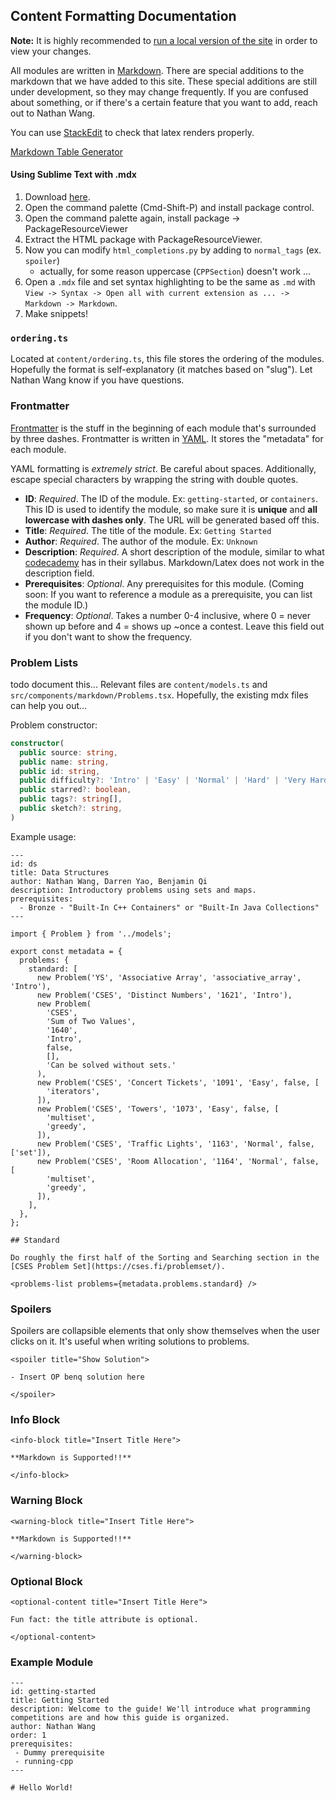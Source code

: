 ## Content Formatting Documentation

**Note:** It is highly recommended to [run a local version of the site](Front%20End%20Documentation.md) in order to view your changes.

All modules are written in [Markdown](https://www.markdownguide.org/cheat-sheet/). There are special additions to the markdown that we have added to this site.
These special additions are still under development, so they may change frequently.
If you are confused about something, or if there's a certain feature that you want to add, reach out to Nathan Wang.

You can use [StackEdit](https://stackedit.io/) to check that latex renders properly.

[Markdown Table Generator](https://www.tablesgenerator.com/markdown_tables)

#### Using Sublime Text with .mdx

1. Download [here](https://www.sublimetext.com/).
2. Open the command palette (Cmd-Shift-P) and install package control.
3. Open the command palette again, install package -> PackageResourceViewer
4. Extract the HTML package with PackageResourceViewer.
5. Now you can modify `html_completions.py` by adding to `normal_tags` (ex. `spoiler`)
   - actually, for some reason uppercase (`CPPSection`) doesn't work ...
6. Open a `.mdx` file and set syntax highlighting to be the same as `.md` with `View -> Syntax -> Open all with current extension as ... -> Markdown -> Markdown`.
7. Make snippets!

### `ordering.ts`

Located at `content/ordering.ts`, this file stores the ordering of the modules. Hopefully the format is self-explanatory
(it matches based on "slug"). Let Nathan Wang know if you have questions.

### Frontmatter

[Frontmatter](https://jekyllrb.com/docs/front-matter/) is the stuff in the beginning of each module that's surrounded
by three dashes. Frontmatter is written in [YAML](https://yaml.org/). It stores the "metadata" for each module.

YAML formatting is _extremely strict_. Be careful about spaces. Additionally, escape special characters by wrapping the string with double quotes.

- **ID**: _Required_. The ID of the module. Ex: `getting-started`, or `containers`. This ID is used to identify
  the module, so make sure it is **unique** and **all lowercase with dashes only**. The URL will be generated based off this.
- **Title**: _Required_. The title of the module. Ex: `Getting Started`
- **Author**: _Required_. The author of the module. Ex: `Unknown`
- **Description**: _Required_. A short description of the module, similar to what [codecademy](https://www.codecademy.com/learn/paths/computer-science) has in their syllabus. Markdown/Latex does not work in the description field.
- **Prerequisites**: _Optional_. Any prerequisites for this module. (Coming soon: If you want to reference a module as a prerequisite, you can list the module ID.)
- **Frequency**: _Optional_. Takes a number 0-4 inclusive, where 0 = never shown up before and 4 = shows up ~once a contest. Leave this field out if you don't want to show the frequency.

### Problem Lists

todo document this... Relevant files are `content/models.ts` and `src/components/markdown/Problems.tsx`. Hopefully, the existing mdx files can help you out...

Problem constructor:

```typescript
constructor(
  public source: string,
  public name: string,
  public id: string,
  public difficulty?: 'Intro' | 'Easy' | 'Normal' | 'Hard' | 'Very Hard',
  public starred?: boolean,
  public tags?: string[],
  public sketch?: string,
)
```

Example usage:

```mdx
---
id: ds
title: Data Structures
author: Nathan Wang, Darren Yao, Benjamin Qi
description: Introductory problems using sets and maps.
prerequisites:
  - Bronze - "Built-In C++ Containers" or "Built-In Java Collections"
---

import { Problem } from '../models';

export const metadata = {
  problems: {
    standard: [
      new Problem('YS', 'Associative Array', 'associative_array', 'Intro'),
      new Problem('CSES', 'Distinct Numbers', '1621', 'Intro'),
      new Problem(
        'CSES',
        'Sum of Two Values',
        '1640',
        'Intro',
        false,
        [],
        'Can be solved without sets.'
      ),
      new Problem('CSES', 'Concert Tickets', '1091', 'Easy', false, [
        'iterators',
      ]),
      new Problem('CSES', 'Towers', '1073', 'Easy', false, [
        'multiset',
        'greedy',
      ]),
      new Problem('CSES', 'Traffic Lights', '1163', 'Normal', false, ['set']),
      new Problem('CSES', 'Room Allocation', '1164', 'Normal', false, [
        'multiset',
        'greedy',
      ]),
    ],
  },
};

## Standard

Do roughly the first half of the Sorting and Searching section in the [CSES Problem Set](https://cses.fi/problemset/).

<problems-list problems={metadata.problems.standard} />
```

### Spoilers

Spoilers are collapsible elements that only show themselves when the user clicks on it. It's useful
when writing solutions to problems.

```
<spoiler title="Show Solution">

- Insert OP benq solution here

</spoiler>
```

### Info Block

```
<info-block title="Insert Title Here">

**Markdown is Supported!!**

</info-block>
```

### Warning Block

```
<warning-block title="Insert Title Here">

**Markdown is Supported!!**

</warning-block>
```

### Optional Block

```
<optional-content title="Insert Title Here">

Fun fact: the title attribute is optional.

</optional-content>
```

### Example Module

```
---
id: getting-started
title: Getting Started
description: Welcome to the guide! We'll introduce what programming competitions are and how this guide is organized.
author: Nathan Wang
order: 1
prerequisites:
 - Dummy prerequisite
 - running-cpp
---

# Hello World!
```
